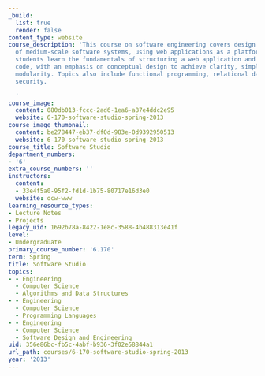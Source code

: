 ```yaml
---
_build:
  list: true
  render: false
content_type: website
course_description: 'This course on software engineering covers design and implementation
  of medium-scale software systems, using web applications as a platform. In the course,
  students learn the fundamentals of structuring a web application and writing modular
  code, with an emphasis on conceptual design to achieve clarity, simplicity, and
  modularity. Topics also include functional programming, relational databases, and
  security.

  '
course_image:
  content: 080db013-fccc-2ad6-1ea6-a87e4ddc2e95
  website: 6-170-software-studio-spring-2013
course_image_thumbnail:
  content: be278447-eb37-df0d-983e-0d9392950513
  website: 6-170-software-studio-spring-2013
course_title: Software Studio
department_numbers:
- '6'
extra_course_numbers: ''
instructors:
  content:
  - 33e4f5a0-95f2-fd1d-1b75-80717e16d3e0
  website: ocw-www
learning_resource_types:
- Lecture Notes
- Projects
legacy_uid: 1692b78a-8422-1e8c-3588-4b488313e41f
level:
- Undergraduate
primary_course_number: '6.170'
term: Spring
title: Software Studio
topics:
- - Engineering
  - Computer Science
  - Algorithms and Data Structures
- - Engineering
  - Computer Science
  - Programming Languages
- - Engineering
  - Computer Science
  - Software Design and Engineering
uid: 356e86bc-fb5c-4abf-b936-3f02e58844a1
url_path: courses/6-170-software-studio-spring-2013
year: '2013'
---
```

